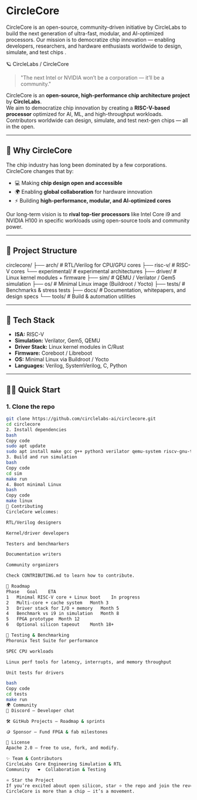 # CircleCore
CircleCore is an open-source, community-driven initiative by CircleLabs to build the next generation of ultra-fast, modular, and AI-optimized processors. Our mission is to democratize chip innovation — enabling developers, researchers, and hardware enthusiasts worldwide to design, simulate, and test chips .


🪐 CircleLabs / CircleCore

> "The next Intel or NVIDIA won’t be a corporation — it’ll be a community."

CircleCore is an **open-source, high-performance chip architecture project** by **CircleLabs**.  
We aim to democratize chip innovation by creating a **RISC-V-based processor** optimized for AI, ML, and high-throughput workloads. Contributors worldwide can design, simulate, and test next-gen chips — all in the open.

---

## 🚀 Why CircleCore

The chip industry has long been dominated by a few corporations. CircleCore changes that by:

- 💻 Making **chip design open and accessible**  
- 🌍 Enabling **global collaboration** for hardware innovation  
- ⚡ Building **high-performance, modular, and AI-optimized cores**  

Our long-term vision is to **rival top-tier processors** like Intel Core i9 and NVIDIA H100 in specific workloads using open-source tools and community power.

---

## 🧭 Project Structure

circlecore/
├── arch/ # RTL/Verilog for CPU/GPU cores
├── risc-v/ # RISC-V cores
            └── experimental/ # experimental architectures
├── driver/ # Linux kernel modules + firmware
├── sim/ # QEMU / Verilator / Gem5 simulation
├── os/ # Minimal Linux image (Buildroot / Yocto)
├── tests/ # Benchmarks & stress tests
├── docs/ # Documentation, whitepapers, and design specs
└── tools/ # Build & automation utilities

---

## 🧰 Tech Stack

- **ISA:** RISC-V  
- **Simulation:** Verilator, Gem5, QEMU  
- **Driver Stack:** Linux kernel modules in C/Rust  
- **Firmware:** Coreboot / Libreboot  
- **OS:** Minimal Linux via Buildroot / Yocto  
- **Languages:** Verilog, SystemVerilog, C, Python  

---

## 🧑‍💻 Quick Start

### 1. Clone the repo
```bash
git clone https://github.com/circlelabs-ai/circlecore.git
cd circlecore
2. Install dependencies
bash
Copy code
sudo apt update
sudo apt install make gcc g++ python3 verilator qemu-system riscv-gnu-toolchain
3. Build and run simulation
bash
Copy code
cd sim
make run
4. Boot minimal Linux
bash
Copy code
make linux
🤝 Contributing
CircleCore welcomes:

RTL/Verilog designers

Kernel/driver developers

Testers and benchmarkers

Documentation writers

Community organizers

Check CONTRIBUTING.md to learn how to contribute.

🧪 Roadmap
Phase	Goal	ETA
1	Minimal RISC-V core + Linux boot	In progress
2	Multi-core + cache system	Month 3
3	Driver stack for I/O + memory	Month 5
4	Benchmark vs i9 in simulation	Month 8
5	FPGA prototype	Month 12
6	Optional silicon tapeout	Month 18+

🧪 Testing & Benchmarking
Phoronix Test Suite for performance

SPEC CPU workloads

Linux perf tools for latency, interrupts, and memory throughput

Unit tests for drivers

bash
Copy code
cd tests
make run
🌍 Community
💬 Discord — Developer chat

🛠️ GitHub Projects — Roadmap & sprints

🪙 Sponsor — Fund FPGA & fab milestones

📜 License
Apache 2.0 — free to use, fork, and modify.

✨ Team & Contributors
CircleLabs Core	Engineering	Simulation & RTL
Community	❤️	Collaboration & Testing

⭐ Star the Project
If you’re excited about open silicon, star ⭐ the repo and join the revolution.
CircleCore is more than a chip — it’s a movement.
